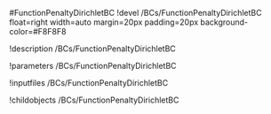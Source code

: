 <!-- MOOSE Object Documentation Stub: Remove this when content is added. -->
#FunctionPenaltyDirichletBC
!devel /BCs/FunctionPenaltyDirichletBC float=right width=auto margin=20px padding=20px background-color=#F8F8F8

!description /BCs/FunctionPenaltyDirichletBC

!parameters /BCs/FunctionPenaltyDirichletBC

!inputfiles /BCs/FunctionPenaltyDirichletBC

!childobjects /BCs/FunctionPenaltyDirichletBC
